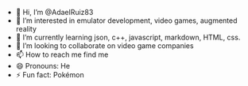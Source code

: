 - 👋 Hi, I’m @AdaelRuiz83
- 👀 I’m interested in emulator development, video games, augmented reality
- 🌱 I’m currently learning json, c++, javascript, markdown, HTML, css.
- 💞️ I’m looking to collaborate on video game companies
- 📫 How to reach me find me
- 😄 Pronouns: He
- ⚡ Fun fact: Pokémon

<!---
AdaelRuiz83/AdaelRuiz83 is a ✨ special ✨ repository because its `README.md` (this file) appears on your GitHub profile.
You can click the Preview link to take a look at your changes.
--->

